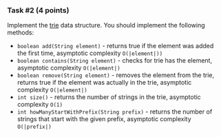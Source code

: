 ### Task #2 (4 points)

Implement the [trie](https://en.wikipedia.org/wiki/Trie) data structure. 
You should implement the following methods:

- `boolean add(String element)` - returns true if the element was added the first time, asymptotic complexity `O(|element|))`
- `boolean contains(String element)` - checks for trie has the element, asymptotic complexity `O(|element|)`
- `boolean remove(String element)` - removes the element from the trie, returns true if the element was actually in the trie, asymptotic complexity `O(|element|)`
- `int size()` - returns the number of strings in the trie, asymptotic complexity `O(1)`
- `int howManyStartWithPrefix(String prefix)` - returns the number of strings that start with the given prefix, asymptotic complexity `O(|prefix|)`
